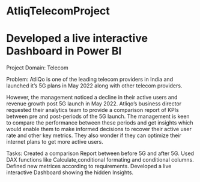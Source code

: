 # AtliqTelecomProject
# Developed a live interactive Dashboard in Power BI

Project Domain:  Telecom   

Problem:
AtliQo is one of the leading telecom providers in India and launched it’s 5G plans in May 2022 along with other telecom providers.

However, the management noticed a decline in their active users and revenue growth post 5G launch in May 2022. 
Atliqo’s business director requested their analytics team to provide a comparison report of KPIs between pre and post-periods of the 5G launch. 
The management is keen to compare the performance between these periods and 
get insights which would enable them to make informed decisions to recover their active user rate and other key metrics. 
They also wonder if they can optimize their internet plans to get more active users. 

Tasks:
Created a comparison Report between before 5G and after 5G.
Used DAX functions like Calculate,conditional formating and conditional columns.
Defined new metrices according to requirements.
Developed a live interactive Dashboard showing the hidden Insights.



